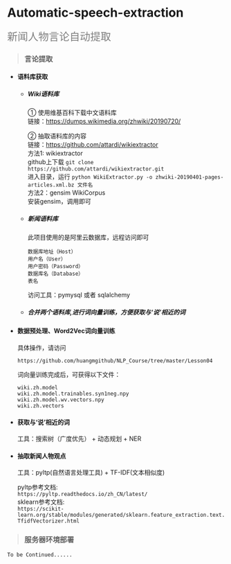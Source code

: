 # Automatic-speech-extraction
<font color="gray" size="5" face="我是微软雅黑">新闻人物言论自动提取</font> 

> ### 言论提取
+ #### 语料库获取
    + ##### Wiki语料库
        ① 使用维基百科下载中文语料库  
        链接：https://dumps.wikimedia.org/zhwiki/20190720/ 

        ② 抽取语料库的内容     
            链接：https://github.com/attardi/wikiextractor  
            方法1: wikiextractor    
            github上下载 `git clone https://github.com/attardi/wikiextractor.git`   
            进入目录，运行 `python WikiExtractor.py -o zhwiki-20190401-pages-articles.xml.bz 文件名`  
            方法2：gensim WikiCorpus   
            安装gensim，调用即可   
        
    + ##### 新闻语料库  
        此项目使用的是阿里云数据库，远程访问即可  
        ```
        数据库地址（Host）  
        用户名（User）  
        用户密码（Password）   
        数据库名（Database）    
        表名  
        ```
        访问工具：pymysql 或者 sqlalchemy  
    + ##### 合并两个语料库,进行词向量训练，方便获取与‘说’相近的词
+ #### 数据预处理、Word2Vec词向量训练 
    具体操作，请访问     
    ```
    https://github.com/huangmgithub/NLP_Course/tree/master/Lesson04
    ``` 
    词向量训练完成后，可获得以下文件：
    ```
    wiki.zh.model
    wiki.zh.model.trainables.syn1neg.npy
    wiki.zh.model.wv.vectors.npy
    wiki.zh.vectors
    ```
+ #### 获取与‘说’相近的词 
    工具：搜索树（广度优先） + 动态规划 + NER

+ #### 抽取新闻人物观点
    工具：pyltp(自然语言处理工具) + TF-IDF(文本相似度) 

    pyltp参考文档:  
    `https://pyltp.readthedocs.io/zh_CN/latest/`  
    sklearn参考文档:    
    `https://scikit-learn.org/stable/modules/generated/sklearn.feature_extraction.text.TfidfVectorizer.html`


> ### 服务器环境部署
    To be Continued......


